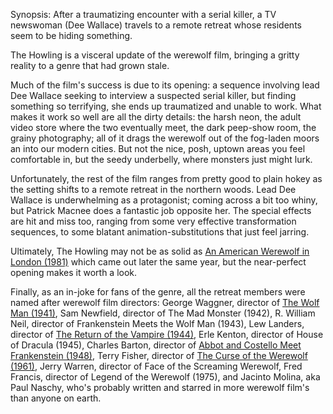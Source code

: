Synopsis: After a traumatizing encounter with a serial killer, a TV newswoman (Dee Wallace) travels to a remote retreat whose residents seem to be hiding something.

The Howling is a visceral update of the werewolf film, bringing a gritty reality to a genre that had grown stale.

Much of the film's success is due to its opening: a sequence involving lead Dee Wallace seeking to interview a suspected serial killer, but finding something so terrifying, she ends up traumatized and unable to work. What makes it work so well are all the dirty details: the harsh neon, the adult video store where the two eventually meet, the dark peep-show room, the grainy photography; all of it drags the werewolf out of the fog-laden moors an into our modern cities. But not the nice, posh, uptown areas you feel comfortable in, but the seedy underbelly, where monsters just might lurk.

Unfortunately, the rest of the film ranges from pretty good to plain hokey as the setting shifts to a remote retreat in the northern woods. Lead Dee Wallace is underwhelming as a protagonist; coming across a bit too whiny, but Patrick Macnee does a fantastic job opposite her. The special effects are hit and miss too, ranging from some very effective transformation sequences, to some blatant animation-substitutions that just feel jarring.

Ultimately, The Howling may not be as solid as <a href="/browse/reviews/an-american-werewolf-in-london-1981/">An American Werewolf in London (1981)</a> which came out later the same year, but the near-perfect opening makes it worth a look.

Finally, as an in-joke for fans of the genre, all the retreat members were named after werewolf film directors: George Waggner, director of <a href="/browse/reviews/the-wolf-man-1941/">The Wolf Man (1941)</a>, Sam Newfield, director of The Mad Monster (1942), R. William Neil, director of Frankenstein Meets the Wolf Man (1943),  Lew Landers, director of <a href="/browse/reviews/the-return-of-the-vampire-1944/">The Return of the Vampire (1944)</a>, Erle Kenton, director of House of Dracula (1945), Charles Barton, director of <a href="/browse/reviews/abbott-and-costello-meet-frankenstein-1948/">Abbot and Costello Meet Frankenstein (1948)</a>, Terry Fisher, director of <a href="/browse/reviews/the-curse-of-the-werewolf-1961/">The Curse of the Werewolf (1961)</a>,  Jerry Warren, director of Face of the Screaming Werewolf, Fred Francis, director of Legend of the Werewolf (1975), and Jacinto Molina, aka Paul Naschy, who's probably written and starred in more werewolf film's than anyone on earth.